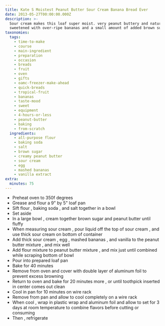 ```yaml
---
title: Kate S Moistest Peanut Butter Sour Cream Banana Bread Ever
date: 2013-05-27T00:00:00.000Z
description: >-
  Sour cream makes this loaf super moist. very peanut buttery and naturally
  sweetened with over-ripe bananas and a small amount of added brown sugar.
taxonomies:
  tags:
    - time-to-make
    - course
    - main-ingredient
    - preparation
    - occasion
    - breads
    - fruit
    - oven
    - gifts
    - oamc-freezer-make-ahead
    - quick-breads
    - tropical-fruit
    - bananas
    - taste-mood
    - sweet
    - equipment
    - 4-hours-or-less
    - peanut-butter
    - baking
    - from-scratch
  ingredients:
    - all-purpose flour
    - baking soda
    - salt
    - brown sugar
    - creamy peanut butter
    - sour cream
    - egg
    - mashed bananas
    - vanilla extract
extra:
  minutes: 75
---
```

 - Preheat oven to 350f degrees
 - Grease and flour a 9" by 5" loaf pan
 - Sift flour , baking soda , and salt together in a bowl
 - Set aside
 - In a large bowl , cream together brown sugar and peanut butter until fluffy
 - When measuring sour cream , pour liquid off the top of sour cream , and use thick sour cream on bottom of container
 - Add thick sour cream , egg , mashed bananas , and vanilla to the peanut butter mixture , and mix well
 - Add flour mixture to peanut butter mixture , and mix just until combined while scraping bottom of bowl
 - Pour into prepared loaf pan
 - Bake for 40 minutes
 - Remove from oven and cover with double layer of aluminum foil to prevent excess browning
 - Return to oven and bake for 20 minutes more , or until toothpick inserted in center comes out clean
 - Cool in pan for 10 minutes on wire rack
 - Remove from pan and allow to cool completely on a wire rack
 - When cool , wrap in plastic wrap and aluminum foil and allow to set for 3 days at room temperature to combine flavors before cutting or consuming
 - Then , refrigerate

